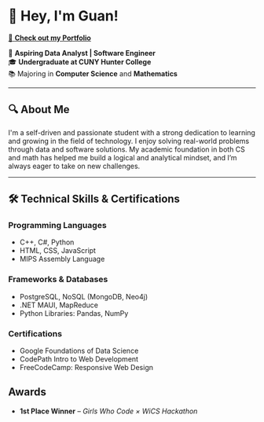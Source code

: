# 👋 Hey, I'm Guan!  
[🔗 **Check out my Portfolio**](https://ying2212.github.io/Ying-Portfolio/)

🎯 **Aspiring Data Analyst | Software Engineer**  
🎓 **Undergraduate at CUNY Hunter College**  
📚 Majoring in **Computer Science** and **Mathematics**

---

## 🔍 About Me

I'm a self-driven and passionate student with a strong dedication to learning and growing in the field of technology. I enjoy solving real-world problems through data and software solutions. My academic foundation in both CS and math has helped me build a logical and analytical mindset, and I’m always eager to take on new challenges.

---

## 🛠️ Technical Skills & Certifications

### Programming Languages
- C++, C#, Python  
- HTML, CSS, JavaScript  
- MIPS Assembly Language  

### Frameworks & Databases
- PostgreSQL, NoSQL (MongoDB, Neo4j)  
- .NET MAUI, MapReduce  
- Python Libraries: Pandas, NumPy  

### Certifications
- Google Foundations of Data Science  
- CodePath Intro to Web Development  
- FreeCodeCamp: Responsive Web Design  

## Awards

- **1st Place Winner** – *Girls Who Code × WiCS Hackathon*

